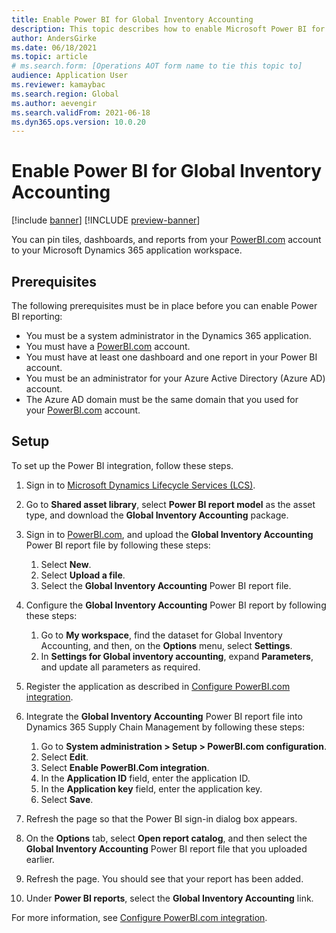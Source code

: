 ```yaml
---
title: Enable Power BI for Global Inventory Accounting
description: This topic describes how to enable Microsoft Power BI for Global Inventory Accounting.
author: AndersGirke
ms.date: 06/18/2021
ms.topic: article
# ms.search.form: [Operations AOT form name to tie this topic to]
audience: Application User
ms.reviewer: kamaybac
ms.search.region: Global
ms.author: aevengir
ms.search.validFrom: 2021-06-18
ms.dyn365.ops.version: 10.0.20
---
```


# Enable Power BI for Global Inventory Accounting

[!include [banner](../includes/banner.md)]
[!INCLUDE [preview-banner](../includes/preview-banner.md)]

You can pin tiles, dashboards, and reports from your [PowerBI.com](https://powerbi.com/) account to your Microsoft Dynamics 365 application workspace.

## Prerequisites

The following prerequisites must be in place before you can enable Power BI reporting:

- You must be a system administrator in the Dynamics 365 application.
- You must have a [PowerBI.com](https://powerbi.com/) account.
- You must have at least one dashboard and one report in your Power BI account.
- You must be an administrator for your Azure Active Directory (Azure AD) account.
- The Azure AD domain must be the same domain that you used for your [PowerBI.com](https://powerbi.com/) account.

## Setup

To set up the Power BI integration, follow these steps.

1. Sign in to [Microsoft Dynamics Lifecycle Services (LCS)](https://lcs.dynamics.com/Logon/Index).
1. Go to **Shared asset library**, select **Power BI report model** as the asset type, and download the **Global Inventory Accounting** package. 
1. Sign in to [PowerBI.com](https://app.powerbi.com/), and upload the **Global Inventory Accounting** Power BI report file by following these steps:

    1. Select **New**.
    1. Select **Upload a file**.
    1. Select the **Global Inventory Accounting** Power BI report file.

1. Configure the **Global Inventory Accounting** Power BI report by following these steps:

    1. Go to **My workspace**, find the dataset for Global Inventory Accounting, and then, on the **Options** menu, select **Settings**.
    1. In **Settings for Global inventory accounting**, expand **Parameters**, and update all parameters as required.

1. Register the application as described in [Configure PowerBI.com integration](../../fin-ops-core/dev-itpro/analytics/configure-power-bi-integration.md#registration-process).
1. Integrate the **Global Inventory Accounting** Power BI report file into Dynamics 365 Supply Chain Management by following these steps:

    1. Go to **System administration \> Setup \> PowerBI.com configuration**.
    1. Select **Edit**.
    1. Select **Enable PowerBI.Com integration**.
    1. In the **Application ID** field, enter the application ID.
    1. In the **Application key** field, enter the application key.
    1. Select **Save**.

1. Refresh the page so that the Power BI sign-in dialog box appears.
1. On the **Options** tab, select **Open report catalog**, and then select the **Global Inventory Accounting** Power BI report file that you uploaded earlier.
1. Refresh the page. You should see that your report has been added.
1. Under **Power BI reports**, select the **Global Inventory Accounting** link.

For more information, see [Configure PowerBI.com integration](../../fin-ops-core/dev-itpro/analytics/configure-power-bi-integration.md).
